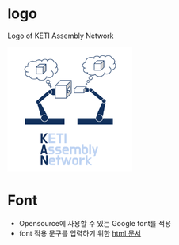 # logo
Logo of KETI Assembly Network

<img src="https://github.com/KETI-AN/logo/blob/master/portrait.png?raw=true" width="50%"></img><br>


# Font
- Opensource에 사용할 수 있는 Google font를 적용
- font 적용 문구를 입력하기 위한 [html 문서](font.html)
